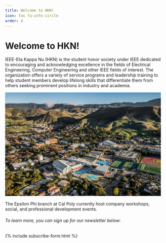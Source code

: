 ```yaml
---
title: Welcome to HKN!
icon: fas fa-info-circle
order: 4
---
```



<!-- > **Note**: Add Markdown syntax content to file `_tabs/about.md` and it will show up on this page. -->

# Welcome to HKN!
IEEE-Eta Kappa Nu (HKN) is the student honor society under IEEE dedicated to encouraging and acknowledging excellence in the fields of Electrical Engineering, Computer Engineering and other IEEE fields of interest. The organization offers a variety of service programs and leadership training to help student members develop lifelong skills that differentiate them from others seeking prominent positions in industry and academia.

![Campus View](/assets/img/campus_above.jpg)

The Epsilon Phi branch at Cal Poly currently host company workshops, social, and professional development events.

###### To learn more, you can sign up for our newsletter below:

{% include subscribe-form.html %}


